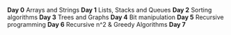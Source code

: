 **Day 0**
Arrays and Strings
**Day 1**
Lists, Stacks and Queues
**Day 2**
Sorting algorithms
**Day 3**
Trees and Graphs
**Day 4**
Bit manipulation
**Day 5**
Recursive programming
**Day 6**
Recursive n^2 & Greedy Algorithms
**Day 7**
